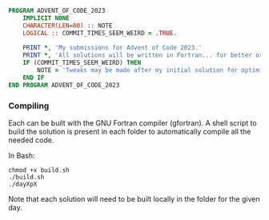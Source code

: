 ```fortran
PROGRAM ADVENT_OF_CODE_2023
    IMPLICIT NONE
    CHARACTER(LEN=80) :: NOTE
    LOGICAL :: COMMIT_TIMES_SEEM_WEIRD = .TRUE.
  
    PRINT *, 'My submissions for Advent of Code 2023.'
    PRINT *, 'All solutions will be written in Fortran... for better or worse.'
    IF (COMMIT_TIMES_SEEM_WEIRD) THEN
        NOTE = 'Tweaks may be made after my initial solution for optimization, readability, etc.'
    END IF
END PROGRAM ADVENT_OF_CODE_2023
```
### Compiling
Each can be built with the GNU Fortran compiler (gfortran). 
A shell script to build the solution is present in each folder to automatically compile all the needed code.

In Bash:
```shell
chmod +x build.sh
./build.sh
./dayXpX
```
Note that each solution will need to be built locally in the folder for the given day.
